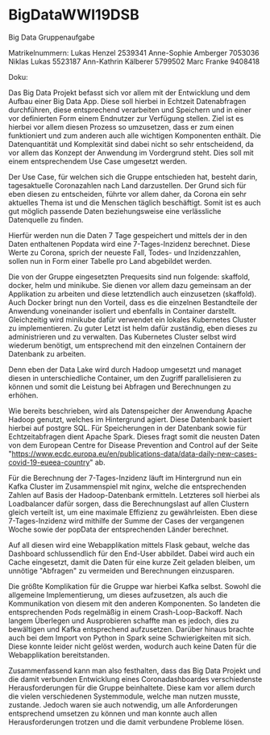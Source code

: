 # BigDataWWI19DSB
Big Data Gruppenaufgabe 
 
Matrikelnummern:
Lukas Henzel			2539341
Anne-Sophie Amberger	7053036
Niklas Lukas			5523187
Ann-Kathrin Kälberer		5799502
Marc Franke			9408418

Doku:

Das Big Data Projekt befasst sich vor allem mit der Entwicklung und dem Aufbau einer Big Data App. Diese soll hierbei in Echtzeit Datenabfragen durchführen, diese entsprechend verarbeiten und Speichern und in einer vor definierten Form einem Endnutzer zur Verfügung stellen.
Ziel ist es hierbei vor allem diesen Prozess so umzusetzen, dass er zum einen funktioniert und zum anderen auch alle wichtigen Komponenten enthält. Die Datenquantität und Komplexität sind dabei nicht so sehr entscheidend, da vor allem das Konzept der Anwendung im Vordergrund steht. Dies soll mit einem entsprechendem Use Case umgesetzt werden.
 
Der Use Case, für welchen sich die Gruppe entschieden hat, besteht darin, tagesaktuelle Coronazahlen nach Land darzustellen. Der Grund sich für eben diesen zu entscheiden, führte vor allem daher, da Corona ein sehr aktuelles Thema ist und die Menschen täglich beschäftigt. Somit ist es auch gut möglich passende Daten beziehungsweise eine verlässliche Datenquelle zu finden.
 
Hierfür werden nun die Daten 7 Tage gespeichert und mittels der in den Daten enthaltenen Popdata wird eine 7-Tages-Inzidenz berechnet.
Diese Werte zu Corona, sprich der neueste Fall, Todes- und Inzidenzzahlen, sollen nun in Form einer Tabelle pro Land abgebildet werden. 
 
Die von der Gruppe eingesetzten Prequesits sind nun folgende:  skaffold, docker, helm und minikube. Sie dienen vor allem dazu gemeinsam an der Applikation zu arbeiten und diese letztendlich auch einzusetzen (skaffold). Auch Docker bringt nun den Vorteil, dass es die einzelnen Bestandteile der Anwendung voneinander isoliert und ebenfalls in Container darstellt. Gleichzeitig wird minikube dafür verwendet ein lokales Kubernetes Cluster zu implementieren.  Zu guter Letzt ist helm dafür zuständig, eben dieses zu administrieren und zu verwalten. Das Kubernetes Cluster selbst wird wiederum benötigt, um entsprechend mit den einzelnen Containern der Datenbank zu arbeiten.
 
Denn eben der Data Lake wird durch Hadoop umgesetzt und managet diesen in unterschiedliche Container, um den Zugriff parallelisieren zu können und somit die Leistung bei Abfragen und Berechnungen zu erhöhen.
 
Wie bereits beschrieben, wird als Datenspeicher der Anwendung Apache Hadoop genutzt, welches im Hintergrund agiert. Diese Datenbank basiert hierbei auf postgre SQL. Für Speicherungen in der Datenbank sowie für Echtzeitabfragen dient Apache Spark. Dieses fragt somit die neusten Daten von dem European Centre for Disease Prevention and Control auf der Seite "https://www.ecdc.europa.eu/en/publications-data/data-daily-new-cases-covid-19-eueea-country" ab.
 
Für die Berechnung der 7-Tages-Inzidenz läuft im Hintergrund nun ein Kafka Cluster im Zusammenspiel mit nginx, welche die entsprechenden Zahlen auf Basis der Hadoop-Datenbank ermitteln. Letzteres soll hierbei als Loadbalancer dafür sorgen, dass die Berechnungslast auf allen Clustern gleich verteilt ist, um eine maximale Effizienz zu gewährleisten.
Eben diese 7-Tages-Inzidenz wird mithilfe der Summe der Cases der vergangenen Woche sowie der popData der entsprechenden Länder berechnet.
 
Auf all diesen wird eine Webapplikation mittels Flask gebaut, welche das Dashboard schlussendlich für den End-User abbildet. Dabei wird auch ein Cache eingesetzt, damit die Daten für eine kurze Zeit geladen bleiben, um unnötige "Abfragen" zu vermeiden und Berechnungen einzusparen.
 
 
Die größte Komplikation für die Gruppe war hierbei Kafka selbst. Sowohl die allgemeine Implementierung, um dieses aufzusetzen, als auch die Kommunikation von diesem mit den anderen Komponenten. So landeten die entsprechenden Pods regelmäßig in einem Crash-Loop-Backoff. Nach langem Überlegen und Ausprobieren schaffte man es jedoch, dies zu bewältigen und Kafka entsprechend aufzusetzen.
Darüber hinaus brachte auch bei dem Import von Python in Spark seine Schwierigkeiten mit sich. Diese konnte leider nicht gelöst werden, wodurch auch keine Daten für die Webapplikation bereitstanden.
 
Zusammenfassend kann man also festhalten, dass das Big Data Projekt und die damit verbunden Entwicklung eines Coronadashboardes verschiedenste Herausforderungen für die Gruppe beinhaltete. Diese kam vor allem durch die vielen verschiedenen Systemmodule, welche man nutzen musste, zustande. Jedoch waren sie auch notwendig, um alle Anforderungen entsprechend umsetzen zu können und man konnte auch allen Herausforderungen trotzen und die damit verbundene Probleme lösen.

